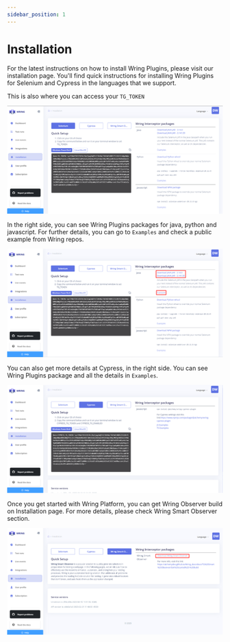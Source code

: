 ```yaml
---
sidebar_position: 1
---
```


# Installation

For the latest instructions on how to install Wring Plugins, please visit our installation page. You'll find quick instructions for installing Wring Plugins for Selenium and Cypress in the languages that we support.

This is also where you can access your `TG_TOKEN`

![Installation Page](/img/Installation.png)

In the right side,  you can see Wring Plugins packages for java, python and javascript. For further details, you can go to `Examples` and check a public example from Wring repos. 

![Installation Page](/img/ad11.png)

You can also get more details at Cypress, in the right side. You can see Wring Plugins package and all the details in `Examples`.

![Installation Page](/img/cypress1.png)

Once you get started with Wring Platform, you can get Wring Observer build on Installation page. For more details, please check Wring Smart Observer section.

![Installation Page](/img/wso.png)
